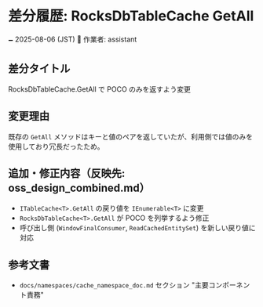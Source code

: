 # 差分履歴: RocksDbTableCache GetAll

🗕 2025-08-06 (JST)
🧐 作業者: assistant

## 差分タイトル
RocksDbTableCache.GetAll で POCO のみを返すよう変更

## 変更理由
既存の `GetAll` メソッドはキーと値のペアを返していたが、利用側では値のみを使用しており冗長だったため。

## 追加・修正内容（反映先: oss_design_combined.md）
- `ITableCache<T>.GetAll` の戻り値を `IEnumerable<T>` に変更
- `RocksDbTableCache<T>.GetAll` が POCO を列挙するよう修正
- 呼び出し側 (`WindowFinalConsumer`, `ReadCachedEntitySet`) を新しい戻り値に対応

## 参考文書
- `docs/namespaces/cache_namespace_doc.md` セクション "主要コンポーネント責務"
